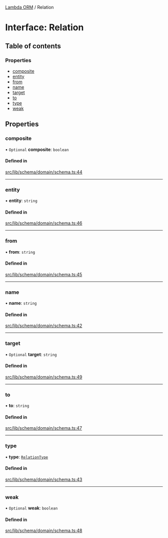 [Lambda ORM](../README.md) / Relation

# Interface: Relation

## Table of contents

### Properties

- [composite](Relation.md#composite)
- [entity](Relation.md#entity)
- [from](Relation.md#from)
- [name](Relation.md#name)
- [target](Relation.md#target)
- [to](Relation.md#to)
- [type](Relation.md#type)
- [weak](Relation.md#weak)

## Properties

### composite

• `Optional` **composite**: `boolean`

#### Defined in

[src/lib/schema/domain/schema.ts:44](https://github.com/lambda-orm/lambdaorm-base/blob/76260f9/src/lib/schema/domain/schema.ts#L44)

___

### entity

• **entity**: `string`

#### Defined in

[src/lib/schema/domain/schema.ts:46](https://github.com/lambda-orm/lambdaorm-base/blob/76260f9/src/lib/schema/domain/schema.ts#L46)

___

### from

• **from**: `string`

#### Defined in

[src/lib/schema/domain/schema.ts:45](https://github.com/lambda-orm/lambdaorm-base/blob/76260f9/src/lib/schema/domain/schema.ts#L45)

___

### name

• **name**: `string`

#### Defined in

[src/lib/schema/domain/schema.ts:42](https://github.com/lambda-orm/lambdaorm-base/blob/76260f9/src/lib/schema/domain/schema.ts#L42)

___

### target

• `Optional` **target**: `string`

#### Defined in

[src/lib/schema/domain/schema.ts:49](https://github.com/lambda-orm/lambdaorm-base/blob/76260f9/src/lib/schema/domain/schema.ts#L49)

___

### to

• **to**: `string`

#### Defined in

[src/lib/schema/domain/schema.ts:47](https://github.com/lambda-orm/lambdaorm-base/blob/76260f9/src/lib/schema/domain/schema.ts#L47)

___

### type

• **type**: [`RelationType`](../enums/RelationType.md)

#### Defined in

[src/lib/schema/domain/schema.ts:43](https://github.com/lambda-orm/lambdaorm-base/blob/76260f9/src/lib/schema/domain/schema.ts#L43)

___

### weak

• `Optional` **weak**: `boolean`

#### Defined in

[src/lib/schema/domain/schema.ts:48](https://github.com/lambda-orm/lambdaorm-base/blob/76260f9/src/lib/schema/domain/schema.ts#L48)

